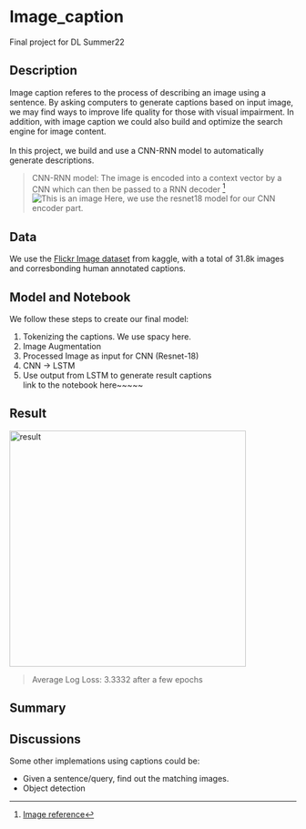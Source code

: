 # Image_caption
Final project for DL Summer22
## Description
Image caption referes to the process of describing an image using a sentence. By asking computers to generate captions based on input image, we may find ways to improve life quality for those with visual impairment. In addition, with image caption we could also build and optimize the search engine for image content. <br><br>
In this project, we build and use a CNN-RNN model to automatically generate descriptions.<br>

> CNN-RNN model: The image is encoded into a context vector by a CNN which can then be passed to a RNN decoder [^1]
![This is an image](https://miro.medium.com/max/1400/0*Z0KrVxXpDqTacrsF.)
Here, we use the resnet18 model for our CNN encoder part. <br>
[^1]: [Image reference](https://blog.mlreview.com/multi-modal-methods-image-captioning-from-translation-to-attention-895b6444256e)
## Data
We use the [Flickr Image dataset](https://www.kaggle.com/datasets/hsankesara/flickr-image-dataset) from kaggle, with a total of 31.8k images and corresbonding human annotated captions.
## Model and Notebook
We follow these steps to create our final model: <br>
1. Tokenizing the captions. We use spacy here.
2. Image Augmentation
3. Processed Image as input for CNN (Resnet-18)
4. CNN -> LSTM
5. Use output from LSTM to generate result captions<br>
link to the notebook here~~~~~
## Result
<img width="415" alt="result" src="https://user-images.githubusercontent.com/86633319/176597505-51d736b5-db9e-48c7-a112-710e64f5d18f.png"> <br>
> Average Log Loss: 3.3332 after a few epochs
## Summary
## Discussions
Some other implemations using captions could be:<br>
- Given a sentence/query, find out the matching images.
- Object detection
